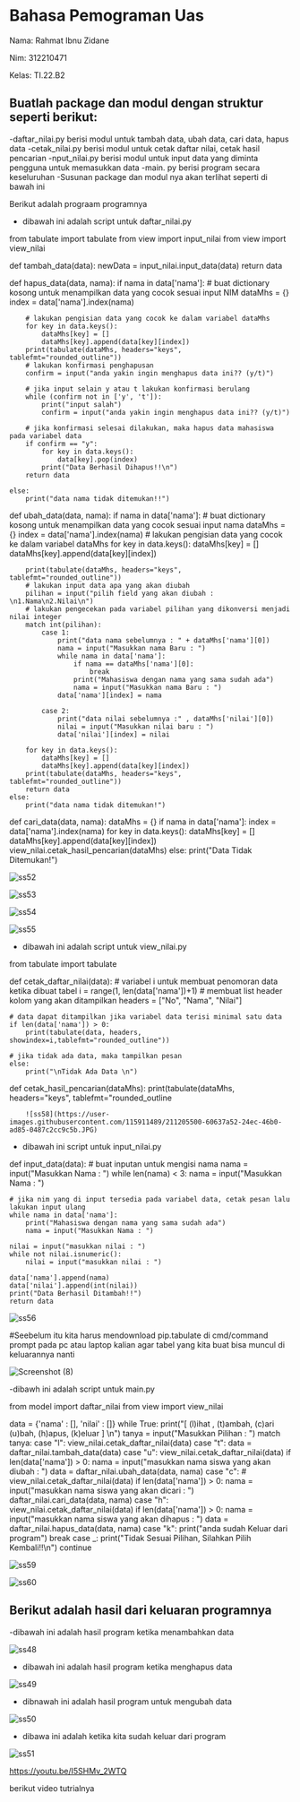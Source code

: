 # Bahasa Pemograman Uas

Nama: Rahmat Ibnu Zidane

Nim: 312210471

Kelas: TI.22.B2

## Buatlah package dan modul dengan struktur seperti berikut:

-daftar_nilai.py berisi modul untuk tambah data, ubah data, cari data, hapus data -cetak_nilai.py berisi modul untuk cetak daftar nilai, cetak hasil pencarian -nput_nilai.py berisi modul untuk input data yang diminta pengguna untuk memasukkan data -main. py berisi program secara keseluruhan -Susunan package dan modul nya akan terlihat seperti di bawah ini

Berikut adalah prograam programnya

- dibawah ini adalah script untuk daftar_nilai.py

from tabulate import tabulate
from view import input_nilai
from view import view_nilai


def tambah_data(data):
    newData = input_nilai.input_data(data)
    return data

def hapus_data(data, nama):
    if nama in data['nama']:
        # buat dictionary kosong untuk menampilkan data yang cocok sesuai input NIM
        dataMhs = {}
        index = data['nama'].index(nama)

        # lakukan pengisian data yang cocok ke dalam variabel dataMhs
        for key in data.keys():
            dataMhs[key] = []
            dataMhs[key].append(data[key][index])
        print(tabulate(dataMhs, headers="keys", tablefmt="rounded_outline"))
        # lakukan konfirmasi penghapusan
        confirm = input("anda yakin ingin menghapus data ini?? (y/t)")

        # jika input selain y atau t lakukan konfirmasi berulang
        while (confirm not in ['y', 't']):
            print("input salah")
            confirm = input("anda yakin ingin menghapus data ini?? (y/t)")

        # jika konfirmasi selesai dilakukan, maka hapus data mahasiswa pada variabel data
        if confirm == "y":
            for key in data.keys():
                data[key].pop(index)
            print("Data Berhasil Dihapus!!\n")
        return data

    else:
        print("data nama tidak ditemukan!!")
        
def ubah_data(data, nama):
    if nama in data['nama']:
        # buat dictionary kosong untuk menampilkan data yang cocok sesuai input nama
        dataMhs = {}
        index = data['nama'].index(nama)
        # lakukan pengisian data yang cocok ke dalam variabel dataMhs
        for key in data.keys():
            dataMhs[key] = []
            dataMhs[key].append(data[key][index])

        print(tabulate(dataMhs, headers="keys", tablefmt="rounded_outline"))
        # lakukan input data apa yang akan diubah
        pilihan = input("pilih field yang akan diubah : \n1.Nama\n2.Nilai\n")
        # lakukan pengecekan pada variabel pilihan yang dikonversi menjadi nilai integer
        match int(pilihan):
            case 1:
                print("data nama sebelumnya : " + dataMhs['nama'][0])
                nama = input("Masukkan nama Baru : ")
                while nama in data['nama']:
                    if nama == dataMhs['nama'][0]:
                        break
                    print("Mahasiswa dengan nama yang sama sudah ada")
                    nama = input("Masukkan nama Baru : ")
                data['nama'][index] = nama

            case 2:
                print("data nilai sebelumnya :" , dataMhs['nilai'][0])
                nilai = input("Masukkan nilai baru : ")
                data['nilai'][index] = nilai

        for key in data.keys():
            dataMhs[key] = []
            dataMhs[key].append(data[key][index])
        print(tabulate(dataMhs, headers="keys", tablefmt="rounded_outline"))
        return data
    else:
        print("data nama tidak ditemukan!")

def cari_data(data, nama):
    dataMhs = {}
    if nama in data['nama']:
        index = data['nama'].index(nama)
        for key in data.keys():
            dataMhs[key] = []
            dataMhs[key].append(data[key][index])
        view_nilai.cetak_hasil_pencarian(dataMhs)
    else:
        print("Data Tidak Ditemukan!")
        
        
![ss52](https://user-images.githubusercontent.com/115911489/211203959-5791b8a1-37d3-41c4-9caa-2f9c403477b5.JPG)



![ss53](https://user-images.githubusercontent.com/115911489/211203964-ea7eaa58-18aa-4ac4-badc-306c4cf8bbe0.JPG)



![ss54](https://user-images.githubusercontent.com/115911489/211203973-b0cb0b97-9c2c-48f4-b3ec-a4c5251c24db.JPG)



![ss55](https://user-images.githubusercontent.com/115911489/211203981-1946e5ed-f097-4a82-954e-78e5b25bc507.JPG)



- dibawah ini adalah script untuk view_nilai.py

from tabulate import tabulate

def cetak_daftar_nilai(data):
    # variabel i untuk membuat penomoran data ketika dibuat tabel
    i = range(1, len(data['nama'])+1)
    # membuat list header kolom yang akan ditampilkan
    headers = ["No", "Nama", "Nilai"]

    # data dapat ditampilkan jika variabel data terisi minimal satu data
    if len(data['nama']) > 0:
        print(tabulate(data, headers, showindex=i,tablefmt="rounded_outline"))

    # jika tidak ada data, maka tampilkan pesan
    else:
        print("\nTidak Ada Data \n")
        
def cetak_hasil_pencarian(dataMhs):
        print(tabulate(dataMhs, headers="keys", tablefmt="rounded_outline
        
        
        ![ss58](https://user-images.githubusercontent.com/115911489/211205500-60637a52-24ec-46b0-ad85-0487c2cc9c5b.JPG)



- dibawah ini script untuk input_nilai.py

def input_data(data):
    # buat inputan untuk mengisi nama
    nama = input("Masukkan Nama : ")
    while len(nama) < 3:
        nama = input("Masukkan Nama : ")
    
    # jika nim yang di input tersedia pada variabel data, cetak pesan lalu lakukan input ulang
    while nama in data['nama']:
        print("Mahasiswa dengan nama yang sama sudah ada")
        nama = input("Masukkan Nama : ")
    
    nilai = input("masukkan nilai : ")
    while not nilai.isnumeric():
        nilai = input("masukkan nilai : ")
    
    data['nama'].append(nama)
    data['nilai'].append(int(nilai))
    print("Data Berhasil Ditambah!!")
    return data
    
    
    
![ss56](https://user-images.githubusercontent.com/115911489/211205551-67824ee6-def9-4b92-9e2b-588ae80c2bd6.JPG)


    

#Seebelum itu kita harus mendownload pip.tabulate di cmd/command prompt pada pc atau laptop kalian agar tabel yang kita buat bisa muncul di keluarannya nanti 


![Screenshot (8)](https://user-images.githubusercontent.com/115911489/211202671-cb39574e-ace5-4d63-af81-a8d8722d7e77.png)

-dibawh ini adalah script untuk main.py

from model import daftar_nilai
from view import view_nilai

data = {'nama' : [], 'nilai' : []}
while True:
    print("[ (l)ihat , (t)ambah, (c)ari (u)bah, (h)apus, (k)eluar ] \n")
    tanya = input("Masukkan Pilihan : ")
    match tanya:
        case "l":
            view_nilai.cetak_daftar_nilai(data)
        case "t":
            data = daftar_nilai.tambah_data(data)
        case "u":
            view_nilai.cetak_daftar_nilai(data)
            if len(data['nama']) > 0:
                nama = input("masukkan nama siswa yang akan diubah : ")
                data = daftar_nilai.ubah_data(data, nama)
        case "c":
            # view_nilai.cetak_daftar_nilai(data)
            if len(data['nama']) > 0:
                nama = input("masukkan nama siswa yang akan dicari : ")
                daftar_nilai.cari_data(data, nama)
        case "h":
            view_nilai.cetak_daftar_nilai(data)
            if len(data['nama']) > 0:
                nama = input("masukkan nama siswa yang akan dihapus : ")
                data = daftar_nilai.hapus_data(data, nama)
        case "k":
            print("anda sudah Keluar dari program")
            break
        case _:
            print("Tidak Sesuai Pilihan, Silahkan Pilih Kembali!!\n")
            continue
            
![ss59](https://user-images.githubusercontent.com/115911489/211204334-d8810218-d8b6-4b69-ad24-09c3ac6931a4.JPG)



![ss60](https://user-images.githubusercontent.com/115911489/211204345-f60f5fab-5329-4ae5-887a-2467fe66af77.JPG)



## Berikut adalah hasil dari keluaran programnya

-dibawah ini adalah hasil program ketika menambahkan data

![ss48](https://user-images.githubusercontent.com/115911489/211202835-03b15599-2155-4c9d-a04c-39608060ff22.JPG)


- dibawah ini adalah hasil program ketika menghapus data

![ss49](https://user-images.githubusercontent.com/115911489/211202893-c871c9d1-2279-4f66-995e-7f25b29fccb4.JPG)


- dibnawah ini adalah hasil program untuk mengubah data


![ss50](https://user-images.githubusercontent.com/115911489/211202988-c575a356-f050-493f-b674-15ee6022bdb3.JPG)


- dibawa ini adalah ketika kita sudah keluar dari program

![ss51](https://user-images.githubusercontent.com/115911489/211203042-26de3343-8775-4585-aa06-b60f61c7e6d8.JPG)


https://youtu.be/I5SHMv_2WTQ

berikut  video tutrialnya

